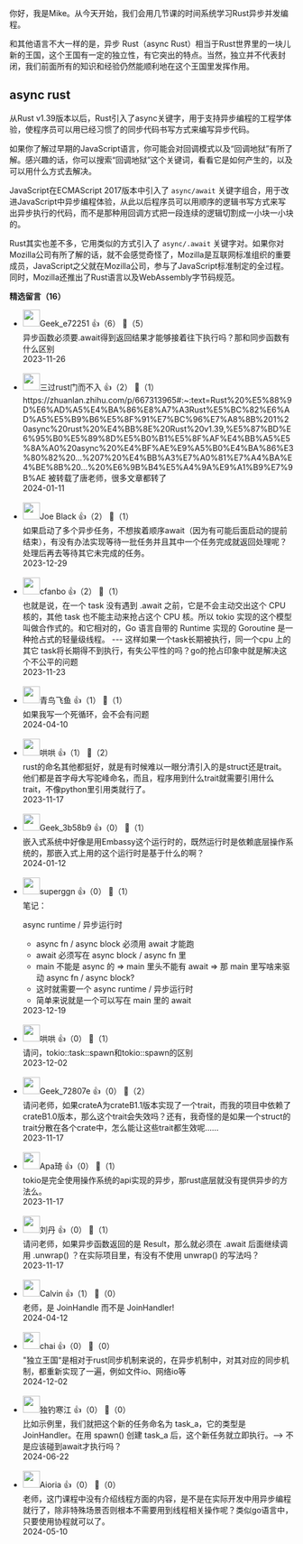 你好，我是Mike。从今天开始，我们会用几节课的时间系统学习Rust异步并发编程。

和其他语言不大一样的是，异步 Rust（async Rust）相当于Rust世界里的一块儿新的王国，这个王国有一定的独立性，有它突出的特点。当然，独立并不代表封闭，我们前面所有的知识和经验仍然能顺利地在这个王国里发挥作用。

## async rust

从Rust v1.39版本以后，Rust引入了async关键字，用于支持异步编程的工程学体验，使程序员可以用已经习惯了的同步代码书写方式来编写异步代码。

如果你了解过早期的JavaScript语言，你可能会对回调模式以及“回调地狱”有所了解。感兴趣的话，你可以搜索“回调地狱”这个关键词，看看它是如何产生的，以及可以用什么方式去解决。

JavaScript在ECMAScript 2017版本中引入了 `async/await` 关键字组合，用于改进JavaScript中异步编程体验，从此以后程序员可以用顺序的逻辑书写方式来写出异步执行的代码，而不是那种用回调方式把一段连续的逻辑切割成一小块一小块的。

Rust其实也差不多，它用类似的方式引入了 `async/.await` 关键字对。如果你对Mozilla公司有所了解的话，就不会感觉奇怪了，Mozilla是互联网标准组织的重要成员，JavaScript之父就在Mozilla公司，参与了JavaScript标准制定的全过程。同时，Mozilla还推出了Rust语言以及WebAssembly字节码规范。
<div><strong>精选留言（16）</strong></div><ul>
<li><img src="https://thirdwx.qlogo.cn/mmopen/vi_32/VF71Gcf2C2bjYPFCRv0TPfwhkJmT5WhtusltuaXQM0KMDibdallNFypqWV6v2FJ4bqNwzujiaF5LEDeia7JMZTTtw/132" width="30px"><span>Geek_e72251</span> 👍（6） 💬（5）<div>异步函数必须要.await得到返回结果才能够接着往下执行吗？那和同步函数有什么区别</div>2023-11-26</li><br/><li><img src="https://static001.geekbang.org/account/avatar/00/35/fa/25/e40eeb9c.jpg" width="30px"><span>三过rust门而不入</span> 👍（2） 💬（1）<div>https:&#47;&#47;zhuanlan.zhihu.com&#47;p&#47;667313965#:~:text=Rust%20%E5%88%9D%E6%AD%A5%E4%BA%86%E8%A7%A3Rust%E5%BC%82%E6%AD%A5%E5%B9%B6%E5%8F%91%E7%BC%96%E7%A8%8B%201%20async%20rust%20%E4%BB%8E%20Rust%20v1.39,%E5%87%BD%E6%95%B0%E5%89%8D%E5%B0%B1%E5%8F%AF%E4%BB%A5%E5%8A%A0%20async%20%E4%BF%AE%E9%A5%B0%E4%BA%86%E3%80%82%20...%207%20%E4%BB%A3%E7%A0%81%E7%A4%BA%E4%BE%8B%20...%20%E6%9B%B4%E5%A4%9A%E9%A1%B9%E7%9B%AE
被转载了唐老师，很多文章都转了</div>2024-01-11</li><br/><li><img src="https://static001.geekbang.org/account/avatar/00/10/0f/70/cdef7a3d.jpg" width="30px"><span>Joe Black</span> 👍（2） 💬（1）<div>如果启动了多个异步任务，不想挨着顺序await（因为有可能后面启动的提前结束），有没有办法实现等待一批任务并且其中一个任务完成就返回处理呢？处理后再去等待其它未完成的任务。</div>2023-12-29</li><br/><li><img src="https://static001.geekbang.org/account/avatar/00/0f/ed/1a/269eb3d6.jpg" width="30px"><span>cfanbo</span> 👍（2） 💬（1）<div>也就是说，在一个 task 没有遇到 .await 之前，它是不会主动交出这个 CPU 核的，其他 task 也不能主动来抢占这个 CPU 核。所以 tokio 实现的这个模型叫做合作式的。和它相对的，Go 语言自带的 Runtime 实现的 Goroutine 是一种抢占式的轻量级线程。
---
这样如果一个task长期被执行，同一个cpu 上的其它 task将长期得不到执行，有失公平性的吗？go的抢占印象中就是解决这个不公平的问题</div>2023-11-23</li><br/><li><img src="https://static001.geekbang.org/account/avatar/00/1b/96/47/93838ff7.jpg" width="30px"><span>青鸟飞鱼</span> 👍（1） 💬（1）<div>如果我写一个死循环，会不会有问题</div>2024-04-10</li><br/><li><img src="https://static001.geekbang.org/account/avatar/00/39/ab/ca/32d6c05d.jpg" width="30px"><span>哄哄</span> 👍（1） 💬（2）<div>rust的命名其他都挺好，就是有时候难以一眼分清引入的是struct还是trait。他们都是首字母大写驼峰命名，而且，程序用到什么trait就需要引用什么trait，不像python里引用类就行了。</div>2023-11-17</li><br/><li><img src="" width="30px"><span>Geek_3b58b9</span> 👍（0） 💬（1）<div>嵌入式系统中好像是用Embassy这个运行时的，既然运行时是依赖底层操作系统的，那嵌入式上用的这个运行时是基于什么的啊？</div>2024-01-12</li><br/><li><img src="https://thirdwx.qlogo.cn/mmopen/vi_32/7Q403U68Oy4lXG5sFBPVKLrfwaRzBqpBZibpEBXcPf9UOO3qrnh7RELoByTLzBZLkN9Nukfsj7DibynbZjKAKgag/132" width="30px"><span>superggn</span> 👍（0） 💬（1）<div>笔记：

async runtime &#47; 异步运行时

- async fn &#47; async block 必须用 await 才能跑
- await 必须写在 async block &#47; async fn 里
- main 不能是 async 的 =&gt; main 里头不能有 await =&gt; 那 main 里写啥来驱动 async fn &#47; async block?
- 这时就需要一个 async runtime &#47; 异步运行时
- 简单来说就是一个可以写在 main 里的 await
</div>2023-12-19</li><br/><li><img src="https://static001.geekbang.org/account/avatar/00/39/ab/ca/32d6c05d.jpg" width="30px"><span>哄哄</span> 👍（0） 💬（1）<div>请问，tokio::task::spawn和tokio::spawn的区别</div>2023-12-02</li><br/><li><img src="" width="30px"><span>Geek_72807e</span> 👍（0） 💬（2）<div>请问老师，如果crateA为crateB1.1版本实现了一个trait，而我的项目中依赖了crateB1.0版本，那么这个trait会失效吗？还有，我奇怪的是如果一个struct的trait分散在各个crate中，怎么能让这些trait都生效呢……</div>2023-11-17</li><br/><li><img src="https://static001.geekbang.org/account/avatar/00/38/a0/06/f0ca94ca.jpg" width="30px"><span>Apa琦</span> 👍（0） 💬（1）<div>tokio是完全使用操作系统的api实现的异步，那rust底层就没有提供异步的方法么。</div>2023-11-17</li><br/><li><img src="https://static001.geekbang.org/account/avatar/00/10/82/42/8b04d489.jpg" width="30px"><span>刘丹</span> 👍（0） 💬（1）<div>请问老师，如果异步函数返回的是 Result，那么就必须在 .await 后面继续调用 .unwrap() ？在实际项目里，有没有不使用 unwrap() 的写法吗？</div>2023-11-17</li><br/><li><img src="https://static001.geekbang.org/account/avatar/00/18/75/bc/89d88775.jpg" width="30px"><span>Calvin</span> 👍（1） 💬（0）<div>老师，是 JoinHandle 而不是 JoinHandler!</div>2024-04-12</li><br/><li><img src="https://thirdwx.qlogo.cn/mmopen/vi_32/DYAIOgq83ep66fdwo3ebSicKjf0iacAx4C2tZOthDDD4bSJqib1iauFBK6EoMSWUBp4UbbN2BQlib7mFR3hQD6MUwew/132" width="30px"><span>chai</span> 👍（0） 💬（0）<div>&quot;独立王国“是相对于rust同步机制来说的，在异步机制中，对其对应的同步机制，都重新实现了一遍，例如文件io、网络io等</div>2024-12-02</li><br/><li><img src="https://static001.geekbang.org/account/avatar/00/12/5b/69/7ace1ddb.jpg" width="30px"><span>独钓寒江</span> 👍（0） 💬（0）<div>比如示例里，我们就把这个新的任务命名为 task_a，它的类型是 JoinHandler。在用 spawn() 创建 task_a 后，这个新任务就立即执行。--&gt; 不是应该碰到await才执行吗？</div>2024-06-22</li><br/><li><img src="https://static001.geekbang.org/account/avatar/00/11/b8/bf/39151455.jpg" width="30px"><span>Aioria</span> 👍（0） 💬（0）<div>老师，这门课程中没有介绍线程方面的内容，是不是在实际开发中用异步编程就行了，除非特殊场景否则根本不需要用到线程相关操作呢？类似go语言中，只要使用协程就可以了。</div>2024-05-10</li><br/>
</ul>